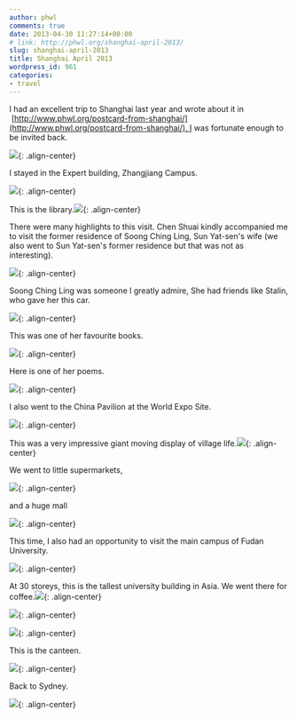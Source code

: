 ```yaml
---
author: phwl
comments: true
date: 2013-04-30 11:27:14+00:00
# link: http://phwl.org/shanghai-april-2013/
slug: shanghai-april-2013
title: Shanghai April 2013
wordpress_id: 961
categories:
- travel
---
```


I had an excellent trip to Shanghai last year and wrote about it in  [http://www.phwl.org/postcard-from-shanghai/](http://www.phwl.org/postcard-from-shanghai/). I was fortunate enough to be invited back.

![](http://www.phwl.org/wp-content/uploads/2013/04/P4242220.jpg){: .align-center}

<!-- more -->

I stayed in the Expert building, Zhangjiang Campus.

![](http://www.phwl.org/wp-content/uploads/2013/04/IMG_2402.jpg){: .align-center}

This is the library.![](http://www.phwl.org/wp-content/uploads/2013/04/P4232072.jpg){: .align-center}

There were many highlights to this visit. Chen Shuai kindly accompanied me to visit the former residence of Soong Ching Ling, Sun Yat-sen's wife (we also went to Sun Yat-sen's former residence but that was not as interesting).

![](http://www.phwl.org/wp-content/uploads/2013/04/P42119151.jpg){: .align-center}

Soong Ching Ling was someone I greatly admire, She had friends like Stalin, who gave her this car.

![](http://www.phwl.org/wp-content/uploads/2013/04/P4211938.jpg){: .align-center}

This was one of her favourite books.

![](http://www.phwl.org/wp-content/uploads/2013/04/P4211930.jpg){: .align-center}

Here is one of her poems.

![](http://www.phwl.org/wp-content/uploads/2013/04/II.jpg){: .align-center}

I also went to the China Pavilion at the World Expo Site.

![](http://www.phwl.org/wp-content/uploads/2013/04/P4212031.jpg){: .align-center}

This was a very impressive giant moving display of village life.![](http://www.phwl.org/wp-content/uploads/2013/04/P4212009.jpg){: .align-center}

We went to little supermarkets,

![](http://www.phwl.org/wp-content/uploads/2013/04/P42119131.jpg){: .align-center}

and a huge mall

![](http://www.phwl.org/wp-content/uploads/2013/04/P4212063.jpg){: .align-center}

This time, I also had an opportunity to visit the main campus of Fudan University.

![](http://www.phwl.org/wp-content/uploads/2013/04/P4242092.jpg){: .align-center}

At 30 storeys, this is the tallest university building in Asia. We went there for coffee.![](http://www.phwl.org/wp-content/uploads/2013/04/P4242100.jpg){: .align-center}

![](http://www.phwl.org/wp-content/uploads/2013/04/P4242125.jpg){: .align-center}

![](http://www.phwl.org/wp-content/uploads/2013/04/P4242193.jpg){: .align-center}

This is the canteen.

![](http://www.phwl.org/wp-content/uploads/2013/04/P4242167.jpg){: .align-center}

Back to Sydney.

![](http://www.phwl.org/wp-content/uploads/2013/04/P4272248.jpg){: .align-center}
